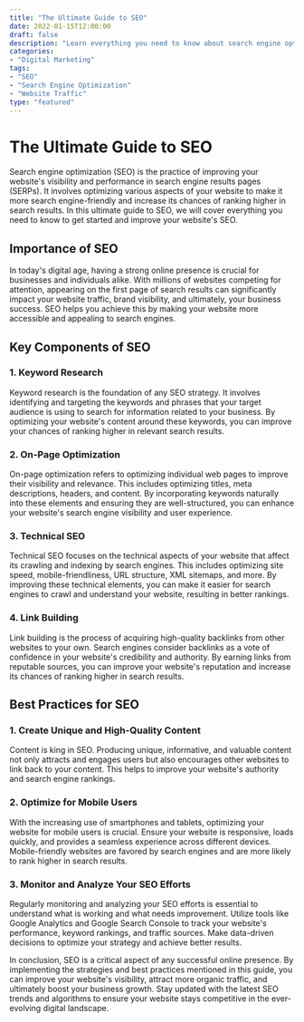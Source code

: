 ```yaml
---
title: "The Ultimate Guide to SEO"
date: 2022-01-15T12:00:00
draft: false
description: "Learn everything you need to know about search engine optimization (SEO) and how to improve your website's visibility and performance."
categories:
- "Digital Marketing"
tags:
- "SEO"
- "Search Engine Optimization"
- "Website Traffic"
type: "featured"
---
```


# The Ultimate Guide to SEO

Search engine optimization (SEO) is the practice of improving your website's visibility and performance in search engine results pages (SERPs). It involves optimizing various aspects of your website to make it more search engine-friendly and increase its chances of ranking higher in search results. In this ultimate guide to SEO, we will cover everything you need to know to get started and improve your website's SEO.

## Importance of SEO

In today's digital age, having a strong online presence is crucial for businesses and individuals alike. With millions of websites competing for attention, appearing on the first page of search results can significantly impact your website traffic, brand visibility, and ultimately, your business success. SEO helps you achieve this by making your website more accessible and appealing to search engines.

## Key Components of SEO

### 1. Keyword Research

Keyword research is the foundation of any SEO strategy. It involves identifying and targeting the keywords and phrases that your target audience is using to search for information related to your business. By optimizing your website's content around these keywords, you can improve your chances of ranking higher in relevant search results.

### 2. On-Page Optimization

On-page optimization refers to optimizing individual web pages to improve their visibility and relevance. This includes optimizing titles, meta descriptions, headers, and content. By incorporating keywords naturally into these elements and ensuring they are well-structured, you can enhance your website's search engine visibility and user experience.

### 3. Technical SEO

Technical SEO focuses on the technical aspects of your website that affect its crawling and indexing by search engines. This includes optimizing site speed, mobile-friendliness, URL structure, XML sitemaps, and more. By improving these technical elements, you can make it easier for search engines to crawl and understand your website, resulting in better rankings.

### 4. Link Building

Link building is the process of acquiring high-quality backlinks from other websites to your own. Search engines consider backlinks as a vote of confidence in your website's credibility and authority. By earning links from reputable sources, you can improve your website's reputation and increase its chances of ranking higher in search results.

## Best Practices for SEO

### 1. Create Unique and High-Quality Content

Content is king in SEO. Producing unique, informative, and valuable content not only attracts and engages users but also encourages other websites to link back to your content. This helps to improve your website's authority and search engine rankings.

### 2. Optimize for Mobile Users

With the increasing use of smartphones and tablets, optimizing your website for mobile users is crucial. Ensure your website is responsive, loads quickly, and provides a seamless experience across different devices. Mobile-friendly websites are favored by search engines and are more likely to rank higher in search results.

### 3. Monitor and Analyze Your SEO Efforts

Regularly monitoring and analyzing your SEO efforts is essential to understand what is working and what needs improvement. Utilize tools like Google Analytics and Google Search Console to track your website's performance, keyword rankings, and traffic sources. Make data-driven decisions to optimize your strategy and achieve better results.

In conclusion, SEO is a critical aspect of any successful online presence. By implementing the strategies and best practices mentioned in this guide, you can improve your website's visibility, attract more organic traffic, and ultimately boost your business growth. Stay updated with the latest SEO trends and algorithms to ensure your website stays competitive in the ever-evolving digital landscape.
